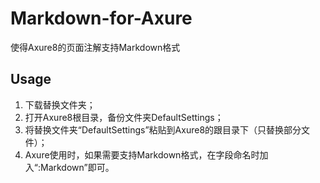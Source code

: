 # Markdown-for-Axure

使得Axure8的页面注解支持Markdown格式

## Usage

1. 下载替换文件夹；
2. 打开Axure8根目录，备份文件夹DefaultSettings；
3. 将替换文件夹“DefaultSettings”粘贴到Axure8的跟目录下（只替换部分文件）；
4. Axure使用时，如果需要支持Markdown格式，在字段命名时加入“:Markdown”即可。
